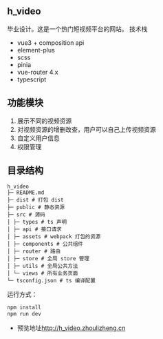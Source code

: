 ## h_video

毕业设计。这是一个热门短视频平台的网站。
技术栈

- vue3 + composition api
- element-plus
- scss
- pinia
- vue-router 4.x
- typescript

## 功能模块

1. 展示不同的视频资源
2. 对视频资源的增删改查，用户可以自己上传视频资源
3. 自定义用户信息
4. 权限管理

## 目录结构


~~~
h_video
├─ README.md  
├─ dist # 打包 dist
├─ public # 静态资源
├─ src # 源码
│ ├─ types # ts 声明
│ ├─ api # 接口请求
│ ├─ assets # webpack 打包的资源
│ ├─ components # 公共组件
│ ├─ router # 路由
│ ├─ store # 全局 store 管理
│ ├─ utils # 全局公共方法
│ └─ views # 所有业务页面
└─ tsconfig.json # ts 编译配置
~~~

运行方式：

```js
npm install
npm run dev
```

- 预览地址<http://h_video.zhoulizheng.cn>
